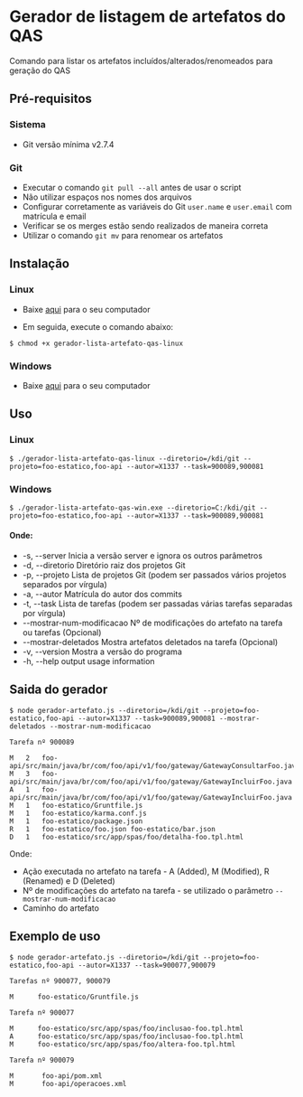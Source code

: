 # Gerador de listagem de artefatos do QAS

Comando para listar os artefatos incluídos/alterados/renomeados para geração do QAS

## Pré-requisitos 

### Sistema

- Git versão mínima v2.7.4

### Git

- Executar o comando `git pull --all` antes de usar o script
- Não utilizar espaços nos nomes dos arquivos
- Configurar corretamente as variáveis do Git `user.name` e `user.email` com matrícula e email
- Verificar se os merges estão sendo realizados de maneira correta
- Utilizar o comando `git mv` para renomear os artefatos

## Instalação

### Linux 

- Baixe [aqui](https://raw.githubusercontent.com/diegomdrs/gerador-lista-artefato-qas/master/dist/gerador-lista-artefato-qas-linux) para o seu computador

- Em seguida, execute o comando abaixo:

``` console
$ chmod +x gerador-lista-artefato-qas-linux
```

### Windows 

- Baixe [aqui](https://raw.githubusercontent.com/diegomdrs/gerador-lista-artefato-qas/master/dist/gerador-lista-artefato-qas-win.exe) para o seu computador

## Uso

### Linux

``` console
$ ./gerador-lista-artefato-qas-linux --diretorio=/kdi/git --projeto=foo-estatico,foo-api --autor=X1337 --task=900089,900081
```

### Windows

``` console
$ ./gerador-lista-artefato-qas-win.exe --diretorio=C:/kdi/git --projeto=foo-estatico,foo-api --autor=X1337 --task=900089,900081
```

#### Onde:

- -s, --server               Inicia a versão server e ignora os outros parâmetros
- -d, --diretorio <type>     Diretório raiz dos projetos Git
- -p, --projeto <type>       Lista de projetos Git (podem ser passados vários projetos separados por vírgula)
- -a, --autor <type>         Matrícula do autor dos commits
- -t, --task <type>          Lista de tarefas (podem ser passadas várias tarefas separadas por vírgula)
- --mostrar-num-modificacao  Nº de modificações do artefato na tarefa ou tarefas (Opcional)
- --mostrar-deletados        Mostra artefatos deletados na tarefa (Opcional)
- -v, --version              Mostra a versão do programa
- -h, --help                 output usage information

## Saida do gerador

``` console
$ node gerador-artefato.js --diretorio=/kdi/git --projeto=foo-estatico,foo-api --autor=X1337 --task=900089,900081 --mostrar-deletados --mostrar-num-modificacao

Tarefa nº 900089

M   2   foo-api/src/main/java/br/com/foo/api/v1/foo/gateway/GatewayConsultarFoo.java
M   3   foo-api/src/main/java/br/com/foo/api/v1/foo/gateway/GatewayIncluirFoo.java
A   1   foo-api/src/main/java/br/com/foo/api/v1/foo/gateway/GatewayIncluirFoo.java
M   1   foo-estatico/Gruntfile.js
M   1   foo-estatico/karma.conf.js
M   1   foo-estatico/package.json
R   1   foo-estatico/foo.json foo-estatico/bar.json
D   1   foo-estatico/src/app/spas/foo/detalha-foo.tpl.html

```
Onde:

- Ação executada no artefato na tarefa - A (Added), M (Modified), R (Renamed) e D (Deleted)
- Nº de modificações do artefato na tarefa - se utilizado o parâmetro `--mostrar-num-modificacao`
- Caminho do artefato

## Exemplo de uso

``` console
$ node gerador-artefato.js --diretorio=/kdi/git --projeto=foo-estatico,foo-api --autor=X1337 --task=900077,900079

Tarefas nº 900077, 900079

M      foo-estatico/Gruntfile.js

Tarefa nº 900077

M      foo-estatico/src/app/spas/foo/inclusao-foo.tpl.html
A      foo-estatico/src/app/spas/foo/inclusao-foo.tpl.html
M      foo-estatico/src/app/spas/foo/altera-foo.tpl.html

Tarefa nº 900079

M       foo-api/pom.xml
M       foo-api/operacoes.xml

```

